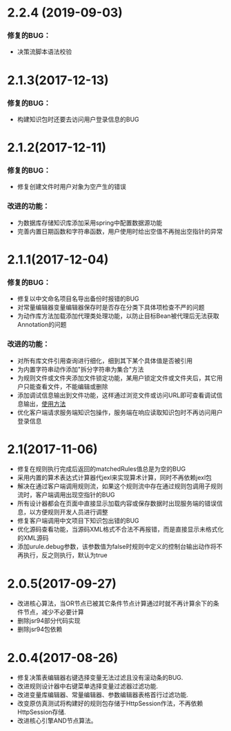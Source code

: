 # 2.2.4 (2019-09-03)
###  修复的BUG：
*  决策流脚本语法校验

# 2.1.3\(2017-12-13)
###  修复的BUG：
*  构建知识包时还要去访问用户登录信息的BUG

# 2.1.2\(2017-12-11)

### 修复的BUG：
*  修复创建文件时用户对象为空产生的错误
### 改进的功能：
*  为数据库存储知识库添加采用spring中配置数据源功能
*  完善内置日期函数和字符串函数，用户使用时给出空值不再抛出空指针的异常

# 2.1.1\(2017-12-04)

### 修复的BUG：
*  修复以中文命名项目名导出备份时报错的BUG
*  对常量编辑器变量编辑器保存时是否存在分类下具体项检查不严的问题
*  为动作库方法加载添加代理类处理功能，以防止目标Bean被代理后无法获取Annotation的问题
###  改进的功能：
*  对所有库文件引用查询进行细化，细到其下某个具体值是否被引用
*  为内置字符串动作添加"拆分字符串为集合"方法
*  为规则文件或文件夹添加文件锁定功能，某用户锁定文件或文件夹后，其它用户只能查看文件，不能编辑或删除
*  添加调试信息输出到文件功能，这样通过浏览文件或访问URL即可查看调试信息输出，[使用方法](http://wiki.bsdn.org/pages/viewpage.action?pageId=76450245)
*  优化客户端请求服务端知识包操作，服务端在响应读取知识包时不再访问用户登录信息


# 2.1\(2017-11-06\)

* 修复在规则执行完成后返回的matchedRules值总是为空的BUG
* 采用内置的算术表达式计算器代jexl来实现算术计算，同时不再依赖jexl包
* 解决在通过客户端调用规则流，如果这个规则流中存在通过规则包调用子规则流时，客户端调用出现空指针的BUG
* 所有设计器都会在页面中直接显示加载内容或保存数据时出现服务端的错误信息，以方便规则开发人员进行调整
* 修复客户端调用中文项目下知识包出错的BUG
* 优化源码查看功能，当源码XML格式不合法不再报错，而是直接显示未格式化的XML源码
* 添加urule.debug参数，该参数值为false时规则中定义的控制台输出动作将不再执行，反之则执行，默认为true

# 2.0.5\(2017-09-27\)

* 改进核心算法，当OR节点已被其它条件节点计算通过时就不再计算余下的条件节点，减少不必要计算
* 删除jsr94部分代码实现
* 删除jsr94包依赖

# 2.0.4\(2017-08-26\)

* 修复决策表编辑器右键选择变量无法过滤且没有滚动条的BUG.
* 改进规则设计器中右键菜单选择变量过滤器过滤功能.
* 改进变量库编辑器、常量编辑器、参数编辑器表格首行过滤功能.
* 改变原仿真测试将构建好的规则包存储于HttpSession作法，不再依赖HttpSession存储.
* 改进核心引擎AND节点算法。
